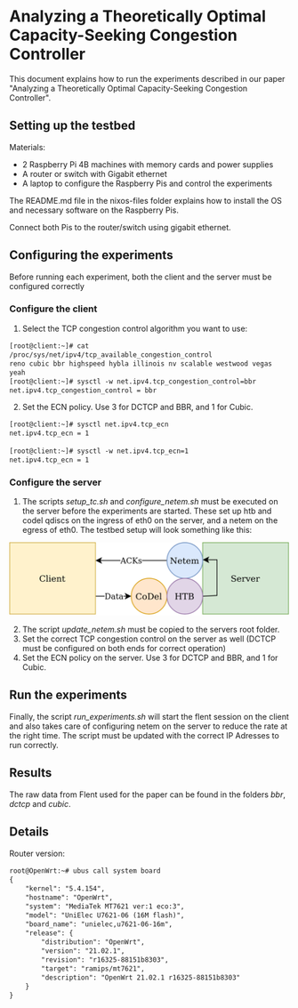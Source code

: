 # Analyzing a Theoretically Optimal Capacity-Seeking Congestion Controller

This document explains how to run the experiments described in our paper "Analyzing a Theoretically Optimal Capacity-Seeking Congestion Controller".

## Setting up the testbed

Materials:

* 2 Raspberry Pi 4B machines with memory cards and power supplies
* A router or switch with Gigabit ethernet
* A laptop to configure the Raspberry Pis and control the experiments

The README.md file in the nixos-files folder explains how to install the OS and necessary software on the Raspberry Pis.

Connect both Pis to the router/switch using gigabit ethernet.

## Configuring the experiments

Before running each experiment, both the client and the server must be configured correctly

### Configure the client

1. Select the TCP congestion control algorithm you want to use:
```
[root@client:~]# cat /proc/sys/net/ipv4/tcp_available_congestion_control
reno cubic bbr highspeed hybla illinois nv scalable westwood vegas yeah
[root@client:~]# sysctl -w net.ipv4.tcp_congestion_control=bbr
net.ipv4.tcp_congestion_control = bbr
```

2. Set the ECN policy. Use 3 for DCTCP and BBR, and 1 for Cubic.

```
[root@client:~]# sysctl net.ipv4.tcp_ecn
net.ipv4.tcp_ecn = 1

[root@client:~]# sysctl -w net.ipv4.tcp_ecn=1
net.ipv4.tcp_ecn = 1
```

### Configure the server

1. The scripts *setup_tc.sh* and *configure_netem.sh* must be executed on the server before the experiments are started. These set up htb and codel qdiscs on the ingress of eth0 on the server, and a netem on the egress of eth0. The testbed setup will look something like this:


![Testbed](testbed(1).png)


2. The script *update_netem.sh* must be copied to the servers root folder.
3. Set the correct TCP congestion control on the server as well (DCTCP must be configured on both ends for correct operation)
4. Set the ECN policy on the server. Use 3 for DCTCP and BBR, and 1 for Cubic.

## Run the experiments

Finally, the script *run_experiments.sh* will start the flent session on the client and also takes care of configuring netem on the server to reduce the rate at the right time. The script must be updated with the correct IP Adresses to run correctly.

## Results

The raw data from Flent used for the paper can be found in the folders *bbr*, *dctcp* and *cubic*.

## Details

Router version:

```
root@OpenWrt:~# ubus call system board
{
	"kernel": "5.4.154",
	"hostname": "OpenWrt",
	"system": "MediaTek MT7621 ver:1 eco:3",
	"model": "UniElec U7621-06 (16M flash)",
	"board_name": "unielec,u7621-06-16m",
	"release": {
		"distribution": "OpenWrt",
		"version": "21.02.1",
		"revision": "r16325-88151b8303",
		"target": "ramips/mt7621",
		"description": "OpenWrt 21.02.1 r16325-88151b8303"
	}
}
```